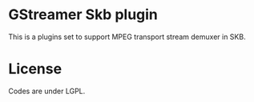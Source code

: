 GStreamer Skb plugin
=============

This is a plugins set to support MPEG transport stream demuxer in SKB.

License
=============
Codes are under LGPL.
